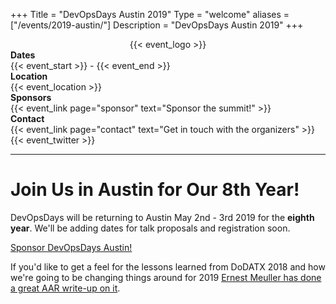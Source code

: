 +++
Title = "DevOpsDays Austin 2019"
Type = "welcome"
aliases = ["/events/2019-austin/"]
Description = "DevOpsDays Austin 2019"
+++

<!-- <div style="text-align:center;">
  {{< event_logo >}}
</div> -->

<div class="row">
    <div class="col-md-6">
        <div style="text-align:center;">
          {{< event_logo >}}
        </div>
    </div>
    <div class="col-md-6"> 
        <div class="row">
            <div class="col-md-2"><strong>Dates</strong></div>
            <div class="col-md-8">{{< event_start >}} - {{< event_end >}}</div>
        </div>
        <!-- <div class="row">
            <div class="col-md-2"><strong>Schedule</strong></div>
            <div class="col-md-8">{{< event_link page="schedule" text="View the schedule!" >}}</div>
        </div> -->
        <div class="row">
            <div class="col-md-2"><strong>Location</strong></div>
            <div class="col-md-8">{{< event_location >}}</div>
        </div>
        <!-- <div class="row">
          <div class="col-md-2"><strong>Talks</strong></div>
          <div class="col-md-8">{{< event_link page="proposals" text="Review proposed talks!" >}}</div>
        </div>
        <div class="row">
          <div class="col-md-2"><strong>Register</strong></div>
          <div class="col-md-8">{{< event_link page="registration" text="Register to attend the conference!" >}}</div>
        </div> -->
        <!-- <div class = "row">
          <div class = "col-md-2">
            <strong>Program</strong>
          </div>
          <div class = "col-md-8">
            View the {{< event_link page="program" text="program." >}}
          </div>
        </div>
        <div class = "row">
          <div class = "col-md-2">
            <strong>Speakers</strong>
          </div>
          <div class = "col-md-8">
            Check out the {{< event_link page="speakers" text="speakers!" >}}
          </div>
        </div> -->
        <div class="row">
          <div class="col-md-2"><strong>Sponsors</strong></div>
          <div class="col-md-8">{{< event_link page="sponsor" text="Sponsor the summit!" >}}</div>
        </div>
        <div class="row">
          <div class="col-md-2"><strong>Contact</strong></div>
          <div class="col-md-8">{{< event_link page="contact" text="Get in touch with the organizers" >}}</div>
        </div>
        <div class="row">
          <div class="col-md-2"></div>
          <div class="col-md-8">{{< event_twitter >}}</div>
        </div>
    </div>
</div>

<hr/>


Join Us in Austin for Our 8th Year!
===

DevOpsDays will be returning to Austin May 2nd - 3rd 2019 for the **eighth year**. 
We'll be adding dates for talk proposals and registration soon.

<a href="../sponsor" class="btn btn-info">Sponsor DevOpsDays Austin!</a>

If you'd like to get a feel for the lessons learned from DoDATX 2018 and how 
we're going to be changing things around for 2019 [Ernest Meuller has done a great AAR write-up on it](https://theagileadmin.com/2018/05/29/devopsdays-austin-2018-retrospective-and-2019-prospectus/).
